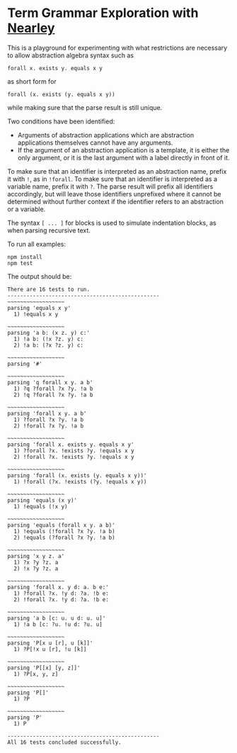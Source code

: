 # Term Grammar Exploration with [Nearley](https://nearley.js.org)

This is a playground for experimenting with what restrictions are necessary to
allow abstraction algebra syntax such as 
```
forall x. exists y. equals x y
```
as short form for 
```
forall (x. exists (y. equals x y))
```
while making sure that the parse result is still unique. 

Two conditions have been identified:

* Arguments of abstraction applications which are abstraction applications
 themselves cannot have any arguments.
* If the argument of an abstraction application is a template, it is either
  the only argument, or it is the last argument with a label directly in front of it.

To make sure that an identifier is interpreted as an abstraction name, prefix it with
`!`, as in `!forall`. To make sure that an identifier is interpreted as a variable name,
prefix it with `?`. The parse result will prefix all identifiers accordingly,
but will leave those identifiers unprefixed where it cannot be determined without 
further context if the identifier refers to an abstraction or a variable.

The syntax `[ ... ]` for blocks is used to simulate indentation blocks,
as when parsing recursive text.

To run all examples: 
```
npm install
npm test
```

The output should be:
```
There are 16 tests to run.
------------------------------------------------
~~~~~~~~~~~~~~~~~~
parsing 'equals x y'
  1) !equals x y

~~~~~~~~~~~~~~~~~~
parsing 'a b: (x z. y) c:'
  1) !a b: (!x ?z. y) c:
  2) !a b: (?x ?z. y) c:

~~~~~~~~~~~~~~~~~~
parsing '#'

~~~~~~~~~~~~~~~~~~
parsing 'q forall x y. a b'
  1) ?q ?forall ?x ?y. !a b
  2) !q ?forall ?x ?y. !a b

~~~~~~~~~~~~~~~~~~
parsing 'forall x y. a b'
  1) ?forall ?x ?y. !a b
  2) !forall ?x ?y. !a b

~~~~~~~~~~~~~~~~~~
parsing 'forall x. exists y. equals x y'
  1) ?forall ?x. !exists ?y. !equals x y
  2) !forall ?x. !exists ?y. !equals x y

~~~~~~~~~~~~~~~~~~
parsing 'forall (x. exists (y. equals x y))'
  1) !forall (?x. !exists (?y. !equals x y))

~~~~~~~~~~~~~~~~~~
parsing 'equals (x y)'
  1) !equals (!x y)

~~~~~~~~~~~~~~~~~~
parsing 'equals (forall x y. a b)'
  1) !equals (!forall ?x ?y. !a b)
  2) !equals (?forall ?x ?y. !a b)

~~~~~~~~~~~~~~~~~~
parsing 'x y z. a'
  1) ?x ?y ?z. a
  2) !x ?y ?z. a

~~~~~~~~~~~~~~~~~~
parsing 'forall x. y d: a. b e:'
  1) ?forall ?x. !y d: ?a. !b e:
  2) !forall ?x. !y d: ?a. !b e:

~~~~~~~~~~~~~~~~~~
parsing 'a b [c: u. u d: u. u]'
  1) !a b [c: ?u. !u d: ?u. u]

~~~~~~~~~~~~~~~~~~
parsing 'P[x u [r], u [k]]'
  1) ?P[!x u [r], !u [k]]

~~~~~~~~~~~~~~~~~~
parsing 'P[[x] [y, z]]'
  1) ?P[x, y, z]

~~~~~~~~~~~~~~~~~~
parsing 'P[]'
  1) ?P

~~~~~~~~~~~~~~~~~~
parsing 'P'
  1) P

------------------------------------------------
All 16 tests concluded successfully.
```
